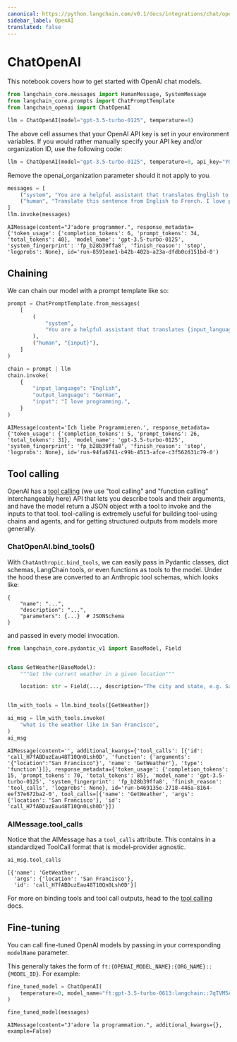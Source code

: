 ```yaml
---
canonical: https://python.langchain.com/v0.1/docs/integrations/chat/openai
sidebar_label: OpenAI
translated: false
---
```


# ChatOpenAI

This notebook covers how to get started with OpenAI chat models.

```python
from langchain_core.messages import HumanMessage, SystemMessage
from langchain_core.prompts import ChatPromptTemplate
from langchain_openai import ChatOpenAI
```

```python
llm = ChatOpenAI(model="gpt-3.5-turbo-0125", temperature=0)
```

The above cell assumes that your OpenAI API key is set in your environment variables. If you would rather manually specify your API key and/or organization ID, use the following code:

```python
llm = ChatOpenAI(model="gpt-3.5-turbo-0125", temperature=0, api_key="YOUR_API_KEY", openai_organization="YOUR_ORGANIZATION_ID")
```

Remove the openai_organization parameter should it not apply to you.

```python
messages = [
    ("system", "You are a helpful assistant that translates English to French."),
    ("human", "Translate this sentence from English to French. I love programming."),
]
llm.invoke(messages)
```

```output
AIMessage(content="J'adore programmer.", response_metadata={'token_usage': {'completion_tokens': 6, 'prompt_tokens': 34, 'total_tokens': 40}, 'model_name': 'gpt-3.5-turbo-0125', 'system_fingerprint': 'fp_b28b39ffa8', 'finish_reason': 'stop', 'logprobs': None}, id='run-8591eae1-b42b-402b-a23a-dfdb0cd151bd-0')
```

## Chaining

We can chain our model with a prompt template like so:

```python
prompt = ChatPromptTemplate.from_messages(
    [
        (
            "system",
            "You are a helpful assistant that translates {input_language} to {output_language}.",
        ),
        ("human", "{input}"),
    ]
)

chain = prompt | llm
chain.invoke(
    {
        "input_language": "English",
        "output_language": "German",
        "input": "I love programming.",
    }
)
```

```output
AIMessage(content='Ich liebe Programmieren.', response_metadata={'token_usage': {'completion_tokens': 5, 'prompt_tokens': 26, 'total_tokens': 31}, 'model_name': 'gpt-3.5-turbo-0125', 'system_fingerprint': 'fp_b28b39ffa8', 'finish_reason': 'stop', 'logprobs': None}, id='run-94fa6741-c99b-4513-afce-c3f562631c79-0')
```

## Tool calling

OpenAI has a [tool calling](https://platform.openai.com/docs/guides/function-calling) (we use "tool calling" and "function calling" interchangeably here) API that lets you describe tools and their arguments, and have the model return a JSON object with a tool to invoke and the inputs to that tool. tool-calling is extremely useful for building tool-using chains and agents, and for getting structured outputs from models more generally.

### ChatOpenAI.bind_tools()

With `ChatAnthropic.bind_tools`, we can easily pass in Pydantic classes, dict schemas, LangChain tools, or even functions as tools to the model. Under the hood these are converted to an Anthropic tool schemas, which looks like:

```output
{
    "name": "...",
    "description": "...",
    "parameters": {...}  # JSONSchema
}
```

and passed in every model invocation.

```python
from langchain_core.pydantic_v1 import BaseModel, Field


class GetWeather(BaseModel):
    """Get the current weather in a given location"""

    location: str = Field(..., description="The city and state, e.g. San Francisco, CA")


llm_with_tools = llm.bind_tools([GetWeather])
```

```python
ai_msg = llm_with_tools.invoke(
    "what is the weather like in San Francisco",
)
ai_msg
```

```output
AIMessage(content='', additional_kwargs={'tool_calls': [{'id': 'call_H7fABDuzEau48T10Qn0Lsh0D', 'function': {'arguments': '{"location":"San Francisco"}', 'name': 'GetWeather'}, 'type': 'function'}]}, response_metadata={'token_usage': {'completion_tokens': 15, 'prompt_tokens': 70, 'total_tokens': 85}, 'model_name': 'gpt-3.5-turbo-0125', 'system_fingerprint': 'fp_b28b39ffa8', 'finish_reason': 'tool_calls', 'logprobs': None}, id='run-b469135e-2718-446a-8164-eef37e672ba2-0', tool_calls=[{'name': 'GetWeather', 'args': {'location': 'San Francisco'}, 'id': 'call_H7fABDuzEau48T10Qn0Lsh0D'}])
```

### AIMessage.tool_calls

Notice that the AIMessage has a `tool_calls` attribute. This contains in a standardized ToolCall format that is model-provider agnostic.

```python
ai_msg.tool_calls
```

```output
[{'name': 'GetWeather',
  'args': {'location': 'San Francisco'},
  'id': 'call_H7fABDuzEau48T10Qn0Lsh0D'}]
```

For more on binding tools and tool call outputs, head to the [tool calling](/docs/modules/model_io/chat/function_calling/) docs.

## Fine-tuning

You can call fine-tuned OpenAI models by passing in your corresponding `modelName` parameter.

This generally takes the form of `ft:{OPENAI_MODEL_NAME}:{ORG_NAME}::{MODEL_ID}`. For example:

```python
fine_tuned_model = ChatOpenAI(
    temperature=0, model_name="ft:gpt-3.5-turbo-0613:langchain::7qTVM5AR"
)

fine_tuned_model(messages)
```

```output
AIMessage(content="J'adore la programmation.", additional_kwargs={}, example=False)
```